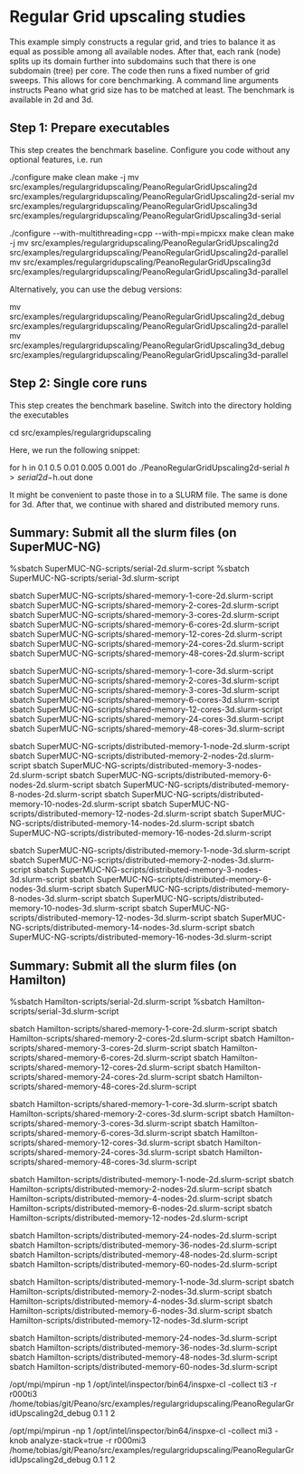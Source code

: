 # Regular Grid upscaling studies # 

This example simply constructs a regular grid, and tries to balance it as equal
as possible among all available nodes. After that, each rank (node) splits up 
its domain further into subdomains such that there is one subdomain (tree) per 
core. The code then runs a fixed number of grid sweeps. This allows for core
benchmarking. A command line arguments instructs Peano what grid size has to be
matched at least. The benchmark is available in 2d and 3d.

## Step 1: Prepare executables ##

This step creates the benchmark baseline. Configure you code without any optional
features, i.e. run 

./configure
make clean
make -j
mv src/examples/regulargridupscaling/PeanoRegularGridUpscaling2d src/examples/regulargridupscaling/PeanoRegularGridUpscaling2d-serial
mv src/examples/regulargridupscaling/PeanoRegularGridUpscaling3d src/examples/regulargridupscaling/PeanoRegularGridUpscaling3d-serial

./configure --with-multithreading=cpp --with-mpi=mpicxx
make clean
make -j
mv src/examples/regulargridupscaling/PeanoRegularGridUpscaling2d src/examples/regulargridupscaling/PeanoRegularGridUpscaling2d-parallel
mv src/examples/regulargridupscaling/PeanoRegularGridUpscaling3d src/examples/regulargridupscaling/PeanoRegularGridUpscaling3d-parallel

Alternatively, you can use the debug versions:

mv src/examples/regulargridupscaling/PeanoRegularGridUpscaling2d_debug src/examples/regulargridupscaling/PeanoRegularGridUpscaling2d-parallel
mv src/examples/regulargridupscaling/PeanoRegularGridUpscaling3d_debug src/examples/regulargridupscaling/PeanoRegularGridUpscaling3d-parallel



## Step 2: Single core runs ##

This step creates the benchmark baseline. Switch into the directory holding the executables

cd src/examples/regulargridupscaling

Here, we run the following snippet:


for h in 0.1 0.5 0.01 0.005 0.001
do
  ./PeanoRegularGridUpscaling2d-serial $h > serial2d-$h.out
done


It might be convenient to paste those in to a SLURM file. The same is done for 3d.
After that, we continue with shared and distributed memory runs.

  
## Summary: Submit all the slurm files (on SuperMUC-NG) ##


%sbatch SuperMUC-NG-scripts/serial-2d.slurm-script
%sbatch SuperMUC-NG-scripts/serial-3d.slurm-script

sbatch SuperMUC-NG-scripts/shared-memory-1-core-2d.slurm-script
sbatch SuperMUC-NG-scripts/shared-memory-2-cores-2d.slurm-script
sbatch SuperMUC-NG-scripts/shared-memory-3-cores-2d.slurm-script
sbatch SuperMUC-NG-scripts/shared-memory-6-cores-2d.slurm-script
sbatch SuperMUC-NG-scripts/shared-memory-12-cores-2d.slurm-script
sbatch SuperMUC-NG-scripts/shared-memory-24-cores-2d.slurm-script
sbatch SuperMUC-NG-scripts/shared-memory-48-cores-2d.slurm-script

sbatch SuperMUC-NG-scripts/shared-memory-1-core-3d.slurm-script
sbatch SuperMUC-NG-scripts/shared-memory-2-cores-3d.slurm-script
sbatch SuperMUC-NG-scripts/shared-memory-3-cores-3d.slurm-script
sbatch SuperMUC-NG-scripts/shared-memory-6-cores-3d.slurm-script
sbatch SuperMUC-NG-scripts/shared-memory-12-cores-3d.slurm-script
sbatch SuperMUC-NG-scripts/shared-memory-24-cores-3d.slurm-script
sbatch SuperMUC-NG-scripts/shared-memory-48-cores-3d.slurm-script

sbatch SuperMUC-NG-scripts/distributed-memory-1-node-2d.slurm-script
sbatch SuperMUC-NG-scripts/distributed-memory-2-nodes-2d.slurm-script
sbatch SuperMUC-NG-scripts/distributed-memory-3-nodes-2d.slurm-script
sbatch SuperMUC-NG-scripts/distributed-memory-6-nodes-2d.slurm-script
sbatch SuperMUC-NG-scripts/distributed-memory-8-nodes-2d.slurm-script
sbatch SuperMUC-NG-scripts/distributed-memory-10-nodes-2d.slurm-script
sbatch SuperMUC-NG-scripts/distributed-memory-12-nodes-2d.slurm-script
sbatch SuperMUC-NG-scripts/distributed-memory-14-nodes-2d.slurm-script
sbatch SuperMUC-NG-scripts/distributed-memory-16-nodes-2d.slurm-script

sbatch SuperMUC-NG-scripts/distributed-memory-1-node-3d.slurm-script
sbatch SuperMUC-NG-scripts/distributed-memory-2-nodes-3d.slurm-script
sbatch SuperMUC-NG-scripts/distributed-memory-3-nodes-3d.slurm-script
sbatch SuperMUC-NG-scripts/distributed-memory-6-nodes-3d.slurm-script
sbatch SuperMUC-NG-scripts/distributed-memory-8-nodes-3d.slurm-script
sbatch SuperMUC-NG-scripts/distributed-memory-10-nodes-3d.slurm-script
sbatch SuperMUC-NG-scripts/distributed-memory-12-nodes-3d.slurm-script
sbatch SuperMUC-NG-scripts/distributed-memory-14-nodes-3d.slurm-script
sbatch SuperMUC-NG-scripts/distributed-memory-16-nodes-3d.slurm-script


## Summary: Submit all the slurm files (on Hamilton) ##

%sbatch Hamilton-scripts/serial-2d.slurm-script
%sbatch Hamilton-scripts/serial-3d.slurm-script

sbatch Hamilton-scripts/shared-memory-1-core-2d.slurm-script
sbatch Hamilton-scripts/shared-memory-2-cores-2d.slurm-script
sbatch Hamilton-scripts/shared-memory-3-cores-2d.slurm-script
sbatch Hamilton-scripts/shared-memory-6-cores-2d.slurm-script
sbatch Hamilton-scripts/shared-memory-12-cores-2d.slurm-script
sbatch Hamilton-scripts/shared-memory-24-cores-2d.slurm-script
sbatch Hamilton-scripts/shared-memory-48-cores-2d.slurm-script

sbatch Hamilton-scripts/shared-memory-1-core-3d.slurm-script
sbatch Hamilton-scripts/shared-memory-2-cores-3d.slurm-script
sbatch Hamilton-scripts/shared-memory-3-cores-3d.slurm-script
sbatch Hamilton-scripts/shared-memory-6-cores-3d.slurm-script
sbatch Hamilton-scripts/shared-memory-12-cores-3d.slurm-script
sbatch Hamilton-scripts/shared-memory-24-cores-3d.slurm-script
sbatch Hamilton-scripts/shared-memory-48-cores-3d.slurm-script

sbatch Hamilton-scripts/distributed-memory-1-node-2d.slurm-script
sbatch Hamilton-scripts/distributed-memory-2-nodes-2d.slurm-script
sbatch Hamilton-scripts/distributed-memory-4-nodes-2d.slurm-script
sbatch Hamilton-scripts/distributed-memory-6-nodes-2d.slurm-script
sbatch Hamilton-scripts/distributed-memory-12-nodes-2d.slurm-script

sbatch Hamilton-scripts/distributed-memory-24-nodes-2d.slurm-script
sbatch Hamilton-scripts/distributed-memory-36-nodes-2d.slurm-script
sbatch Hamilton-scripts/distributed-memory-48-nodes-2d.slurm-script
sbatch Hamilton-scripts/distributed-memory-60-nodes-2d.slurm-script

sbatch Hamilton-scripts/distributed-memory-1-node-3d.slurm-script
sbatch Hamilton-scripts/distributed-memory-2-nodes-3d.slurm-script
sbatch Hamilton-scripts/distributed-memory-4-nodes-3d.slurm-script
sbatch Hamilton-scripts/distributed-memory-6-nodes-3d.slurm-script
sbatch Hamilton-scripts/distributed-memory-12-nodes-3d.slurm-script

sbatch Hamilton-scripts/distributed-memory-24-nodes-3d.slurm-script
sbatch Hamilton-scripts/distributed-memory-36-nodes-3d.slurm-script
sbatch Hamilton-scripts/distributed-memory-48-nodes-3d.slurm-script
sbatch Hamilton-scripts/distributed-memory-60-nodes-3d.slurm-script




/opt/mpi/mpirun -np 1 /opt/intel/inspector/bin64/inspxe-cl -collect ti3 -r r000ti3 /home/tobias/git/Peano/src/examples/regulargridupscaling/PeanoRegularGridUpscaling2d_debug 0.1 1 2

/opt/mpi/mpirun -np 1 /opt/intel/inspector/bin64/inspxe-cl -collect mi3 -knob analyze-stack=true -r r000mi3 /home/tobias/git/Peano/src/examples/regulargridupscaling/PeanoRegularGridUpscaling2d_debug 0.1 1 2

